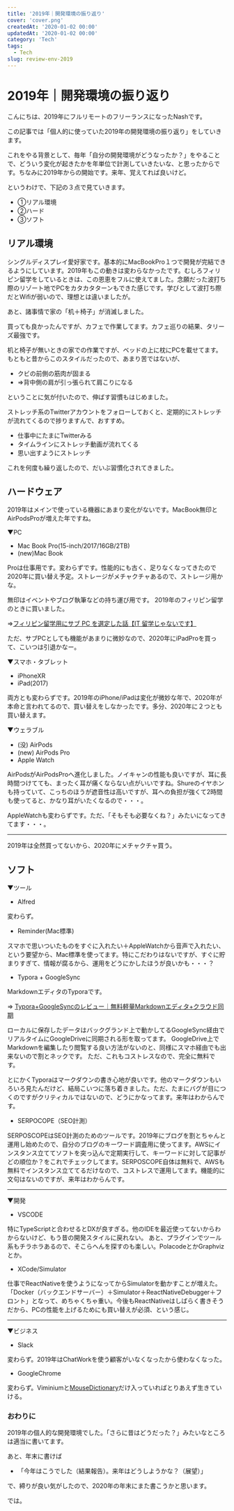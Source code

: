 ```yaml
---
title: '2019年｜開発環境の振り返り'
cover: 'cover.png'
createdAt: '2020-01-02 00:00'
updatedAt: '2020-01-02 00:00'
category: 'Tech'
tags:
  - Tech
slug: review-env-2019
---
```


# 2019年｜開発環境の振り返り

こんにちは、2019年にフルリモートのフリーランスになったNashです。

この記事では「個人的に使っていた2019年の開発環境の振り返り」をしていきます。

これをやる背景として、毎年「自分の開発環境がどうなったか？」をやることで、どういう変化が起きたかを年単位で計測していきたいな、と思ったからです。ちなみに2019年からの開始です。来年、覚えてれば良いけど。

というわけで、下記の３点で見ていきます。

- ①リアル環境
- ②ハード
- ③ソフト

## リアル環境

シングルディスプレイ愛好家です。基本的にMacBookPro１つで開発が完結できるようにしています。2019年もこの動きは変わらなかったです。むしろフィリピン留学をしているときは、この恩恵をフルに使えてました。念願だった波打ち際のリゾート地でPCをカタカタターンもできた感じです。学びとして波打ち際だとWifiが弱いので、理想とは違いましたが。

あと、諸事情で家の「机＋椅子」が消滅しました。

買っても良かったんですが、カフェで作業してます。カフェ巡りの結果、タリーズ最強です。

机と椅子が無いときの家での作業ですが、ベッドの上に枕にPCを載せてます。
もともと昔からこのスタイルだったので、あまり苦ではないが、

- クビの前側の筋肉が固まる
- ⇒背中側の肩が引っ張られて肩こりになる
 
ということに気が付いたので、伸ばす習慣もはじめました。

ストレッチ系のTwitterアカウントをフォローしておくと、定期的にストレッチが流れてくるので捗りますんで、おすすめ。

- 仕事中にたまにTwitterみる
- タイムラインにストレッチ動画が流れてくる
- 思い出すようにストレッチ

これを何度も繰り返したので、だいぶ習慣化されてきました。

## ハードウェア

2019年はメインで使っている機器にあまり変化がないです。MacBook無印とAirPodsProが増えた年ですね。

▼PC

- Mac Book Pro(15-inch/2017/16GB/2TB)
- (new)Mac Book

Proは仕事用です。変わらずです。性能的にも古く、足りなくなってきたので2020年に買い替え予定。ストレージがメチャクチャあるので、ストレージ用かな。

無印はイベントやブログ執筆などの持ち運び用です。
2019年のフィリピン留学のときに買いました。

⇒[フィリピン留学用にサブ PC を選定した話【IT 留学じゃないです】](./philippines-select-sub-pc)

ただ、サブPCとしても機能があまりに微妙なので、2020年にiPadProを買って、こいつは引退かなー。

▼スマホ・タブレット

- iPhoneXR
- iPad(2017)

両方とも変わらずです。2019年のiPhone/iPadは変化が微妙な年で、2020年が本命と言われてるので、買い替えをしなかったです。多分、2020年に２つとも買い替えます。

▼ウェラブル

- (没) AirPods
- (new) AirPods Pro
- Apple Watch

AirPodsがAirPodsProへ進化しました。ノイキャンの性能も良いですが、耳に長時間つけてても、まったく耳が痛くならない点がいいですね。Shureのイヤホンも持っていて、こっちのほうが遮音性は高いですが、耳への負担が強くて2時間も使ってると、かなり耳がいたくなるので・・・。

AppleWatchも変わらずです。ただ、「そもそも必要なくね？」みたいになってきてます・・・。

---

2019年は全然買ってないから、2020年にメチャクチャ買う。

## ソフト

▼ツール

- Alfred

変わらず。

- Reminder(Mac標準)

スマホで思いついたものをすぐに入れたい＋AppleWatchから音声で入れたい、という要望から、Mac標準を使ってます。特にこだわりはないですが、すぐに貯まりすぎて、情報が腐るから、運用をどうにかしたほうが良いかも・・・？

- Typora + GoogleSync

MarkdownエディタのTyporaです。

⇒ [Typora+GoogleSyncのレビュー｜無料軽量Markdownエディタ+クラウド同期](./review-typora-google-sync)

ローカルに保存したデータはバックグランド上で動かしてるGoogleSync経由でリアルタイムにGoogleDriveに同期される形を取ってます。
GoogleDrive上でMarkdownを編集したり閲覧する良い方法がないのと、同様にスマホ経由でも出来ないので割とネックです。
ただ、これもコストレスなので、完全に無料です。

とにかくTyporaはマークダウンの書き心地が良いです。他のマークダウンもいろいろ見たんだけど、結局こいつに落ち着きました。ただ、たまにバグが目につくのですがクリティカルではないので、どうにかなってます。来年はわからんです。

- SERPOCOPE（SEO計測）

SERPOSCOPEはSEO計測のためのツールです。2019年にブログを割とちゃんと運用し始めたので、自分のブログのキーワード調査用に使ってます。AWSにインスタンス立ててソフトを突っ込んで定期実行して、キーワードに対して記事がどの順位か？をこれでチェックしてます。SERPOSCOPE自体は無料で、AWSも無料でインスタンス立ててるだけなので、コストレスで運用してます。機能的に文句はないのですが、来年はわからんです。

---

▼開発

- VSCODE

特にTypeScriptと合わせるとDXが良すぎる。他のIDEを最近使ってないからわからないけど、もう昔の開発スタイルに戻れない。
あと、プラグインでツール系もチラホラあるので、そこらへんを探すのも楽しい。PolacodeとかGraphvizとか。

- XCode/Simulator

仕事でReactNativeを使うようになってからSimulatorを動かすことが増えた。「Docker（バックエンドサーバー）＋Simulator＋ReactNativeDebugger＋フロント」となって、めちゃくちゃ重い。今後もReactNativeはしばらく書きそうだから、PCの性能を上げるためにも買い替えが必須、という感じ。

---

▼ビジネス

- Slack

変わらず。2019年はChatWorkを使う顧客がいなくなったから使わなくなった。

- GoogleChrome

変わらず。Viminiumと[MouseDictionary](https://qiita.com/wtetsu/items/c43232c6c44918e977c9)だけ入っていればとりあえず生きていける。

### おわりに

2019年の個人的な開発環境でした。「さらに昔はどうだった？」みたいなところは適当に書いてます。

あと、年末に書けば

- 「今年はこうでした（結果報告）。来年はどうしようかな？（展望）」

で、締りが良い気がしたので、2020年の年末にまた書こうかと思います。

では。